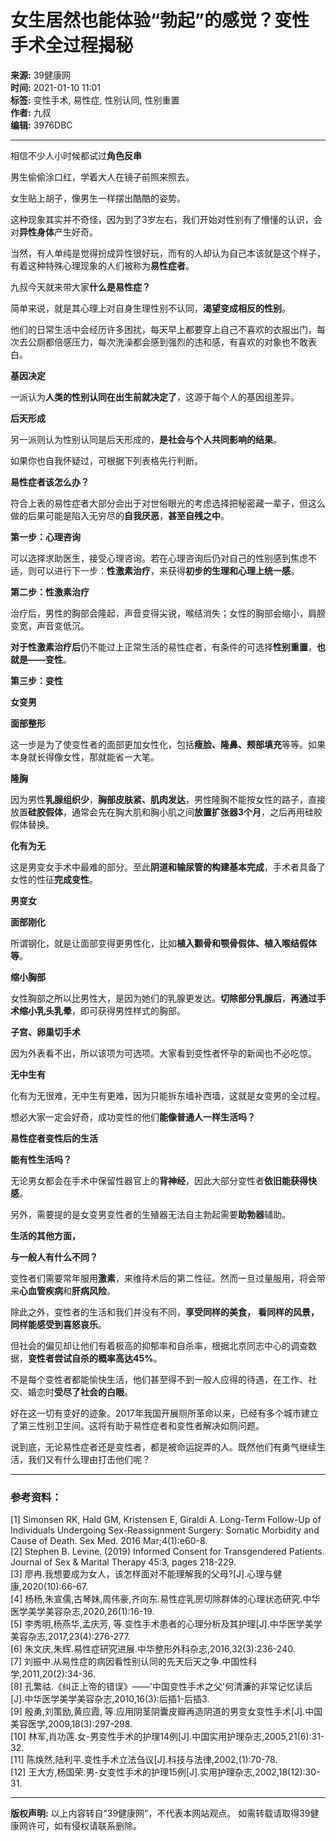# 女生居然也能体验“勃起”的感觉？变性手术全过程揭秘

**来源:** 39健康网  
**时间:** 2021-01-10 11:01  
**标签:** 变性手术, 易性症, 性别认同, 性别重置  
**作者:** 九叔  
**编辑:** 3976DBC  

---

相信不少人小时候都试过**角色反串**

男生偷偷涂口红，学着大人在镜子前照来照去。

女生贴上胡子，像男生一样摆出酷酷的姿势。

这种现象其实并不奇怪，因为到了3岁左右，我们开始对性别有了懵懂的认识，会对**异性身体**产生好奇。

当然，有人单纯是觉得扮成异性很好玩，而有的人却认为自己本该就是这个样子，有着这种特殊心理现象的人们被称为**易性症者**。

九叔今天就来带大家**什么是易性症？**

简单来说，就是其心理上对自身生理性别不认同，**渴望变成相反的性别**。

他们的日常生活中会经历许多困扰，每天早上都要穿上自己不喜欢的衣服出门，每次去公厕都倍感压力，每次洗澡都会感到强烈的违和感，有喜欢的对象也不敢表白。

**基因决定**

一派认为**人类的性别认同在出生前就决定了**，这源于每个人的基因组差异。

**后天形成**

另一派则认为性别认同是后天形成的，**是社会与个人共同影响的结果**。

如果你也自我怀疑过，可根据下列表格先行判断。

**易性症者该怎么办？**

符合上表的易性症者大部分会出于对世俗眼光的考虑选择把秘密藏一辈子，但这么做的后果可能是陷入无穷尽的**自我厌恶**，**甚至自残之中**。

**第一步：心理咨询**

可以选择求助医生，接受心理咨询。若在心理咨询后仍对自己的性别感到焦虑不适，则可以进行下一步：**性激素治疗**，来获得**初步的生理和心理上统一感**。

**第二步：性激素治疗**

治疗后，男性的胸部会隆起，声音变得尖锐，喉结消失；女性的胸部会缩小，肩膀变宽，声音变低沉。

**对于性激素治疗后**仍不能过上正常生活的易性症者，有条件的可选择**性别重置**，**也就是――变性**。

**第三步：变性**

**女变男**

**面部整形**

这一步是为了使变性者的面部更加女性化，包括**瘦脸、隆鼻、颊部填充**等等。如果本身就长得像女性，那就能省一大笔。

**隆胸**

因为男性**乳腺组织少**，**胸部皮肤紧、肌肉发达**，男性隆胸不能按女性的路子，直接放置**硅胶假体**，通常会先在胸大肌和胸小肌之间**放置扩张器3个月**，之后再用硅胶假体替换。

**化有为无**

这是男变女手术中最难的部分。至此**阴道和输尿管的构建基本完成**，手术者具备了女性的性征**完成变性**。

**男变女**

**面部刚化**

所谓钢化，就是让面部变得更男性化，比如**植入颧骨和颚骨假体、植入喉结假体等**。

**缩小胸部**

女性胸部之所以比男性大，是因为她们的乳腺更发达。**切除部分乳腺后**，**再通过手术缩小乳头乳晕**，即可获得男性样式的胸部。

**子宫、卵巢切手术**

因为外表看不出，所以该项为可选项。大家看到变性者怀孕的新闻也不必吃惊。

**无中生有**

化有为无很难，无中生有更难，因为只能拆东墙补西墙，这就是女变男的全过程。

想必大家一定会好奇，成功变性的他们**能像普通人一样生活吗？**

**易性症者变性后的生活**

**能有性生活吗？**

无论男女都会在手术中保留性器官上的**背神经**，因此大部分变性者**依旧能获得快感**。

另外，需要提的是女变男变性者的生殖器无法自主勃起需要**助勃器**辅助。

**生活的其他方面，**

**与一般人有什么不同？**

变性者们需要常年服用**激素**，来维持术后的第二性征。然而一旦过量服用，将会带来**心血管疾病**和**肝病风险**。

除此之外，变性者的生活和我们并没有不同，**享受同样的美食，** **看同样的风景，** **同样能感受到喜怒哀乐**。

但社会的偏见却让他们有着极高的抑郁率和自杀率，根据北京同志中心的调查数据，**变性者尝试自杀的概率高达45%**。

不是每个变性者都能愉快生活，他们甚至得不到一般人应得的待遇，在工作、社交、婚恋时**受尽了社会的白眼**。

好在这一切有变好的迹象。2017年我国开展厕所革命以来，已经有多个城市建立了第三性别卫生间。这将有助于易性症者和变性者解决如厕问题。

说到底，无论易性症者还是变性者，都是被命运捉弄的人。既然他们有勇气继续生活，我们又有什么理由打击他们呢？

---

### 参考资料：

\[1\] Simonsen RK, Hald GM, Kristensen E, Giraldi A. Long-Term Follow-Up of Individuals Undergoing Sex-Reassignment Surgery: Somatic Morbidity and Cause of Death. Sex Med. 2016 Mar;4(1):e60-8.  
\[2\] Stephen B. Levine. (2019) Informed Consent for Transgendered Patients. Journal of Sex & Marital Therapy 45:3, pages 218-229.  
\[3\] 廖冉.我想要成为女人，该怎样面对不能理解我的父母?\[J\].心理与健康,2020(10):66-67.  
\[4\] 杨杨,朱宣儒,古琴妹,周伟豪,齐向东.易性症乳房切除群体的心理状态研究.中华医学美学美容杂志,2020,26(1):16-19.  
\[5\] 李秀明,杨燕华,孟庆芳, 等.变性手术患者的心理分析及其护理\[J\].中华医学美学美容杂志,2017,23(4):276-277.  
\[6\] 朱文庆,朱辉.易性症研究进展.中华整形外科杂志,2016,32(3):236-240.  
\[7\] 刘振中.从易性症的病因看性别认同的先天后天之争.中国性科学,2011,20(2):34-36.  
\[8\] 孔繁祜.《纠正上帝的错误》――'中国变性手术之父'何清濂的非常记忆读后\[J\].中华医学美学美容杂志,2010,16(3):后插1-后插3.  
\[9\] 殷勇,刘策励,黄应霞, 等.应用阴茎阴囊皮瓣再造阴道的男变女变性手术\[J\].中国美容医学,2009,18(3):297-298.  
\[10\] 林军,肖功莲.女-男变性手术的护理14例\[J\].中国实用护理杂志,2005,21(6):31-32.  
\[11\] 陈焕然,陆利平.变性手术立法刍议\[J\].科技与法律,2002,(1):70-78.  
\[12\] 王大方,杨国荣.男-女变性手术的护理15例\[J\].实用护理杂志,2002,18(12):30-31.  

---

**版权声明:** 以上内容转自“39健康网”，不代表本网站观点。 如需转载请取得39健康网许可，如有侵权请联系删除。